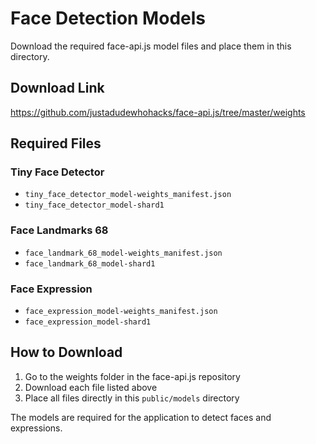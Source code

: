 # Face Detection Models

Download the required face-api.js model files and place them in this directory.

## Download Link

https://github.com/justadudewhohacks/face-api.js/tree/master/weights

## Required Files

### Tiny Face Detector
- `tiny_face_detector_model-weights_manifest.json`
- `tiny_face_detector_model-shard1`

### Face Landmarks 68
- `face_landmark_68_model-weights_manifest.json`
- `face_landmark_68_model-shard1`

### Face Expression
- `face_expression_model-weights_manifest.json`
- `face_expression_model-shard1`

## How to Download

1. Go to the weights folder in the face-api.js repository
2. Download each file listed above
3. Place all files directly in this `public/models` directory

The models are required for the application to detect faces and expressions.
